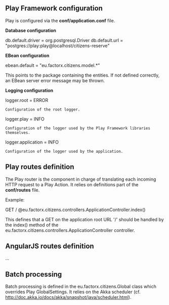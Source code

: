 
## Play Framework configuration

Play is configured via the **conf/application.conf** file.

**Database configuration**

db.default.driver = org.postgresql.Driver
db.default.url = "postgres://play:play@localhost/citizens-reserve"

**EBean configuration**

ebean.default = "eu.factorx.citizens.model.*"

This points to the package containing the entities. If not defined correctly, an EBean server error message may be
thrown.

**Logging configuration**

logger.root = ERROR

    Configuration of the root logger.

logger.play = INFO

    Configuration of the logger used by the Play Framework libraries themselves.

logger.application = INFO

    Configuration of the logger used by the application.

## Play routes definition

The Play router is the component in charge of translating each incoming HTTP request to a Play Action. It relies on
definitions part of the **conf/routes** file.

Example:

GET / @eu.factorx.citizens.controllers.ApplicationController.index()

This defines that a GET on the application root URL '/' should be handled by the index() method of the
eu.factorx.citizens.controllers.ApplicationController controller.

## AngularJS routes definition

...

## Batch processing

Batch processing is defined in the eu.factorx.citizens.Global class which overrides Play GlobalSettings. It relies
on the Akka scheduler (cf. http://doc.akka.io/docs/akka/snapshot/java/scheduler.html).
